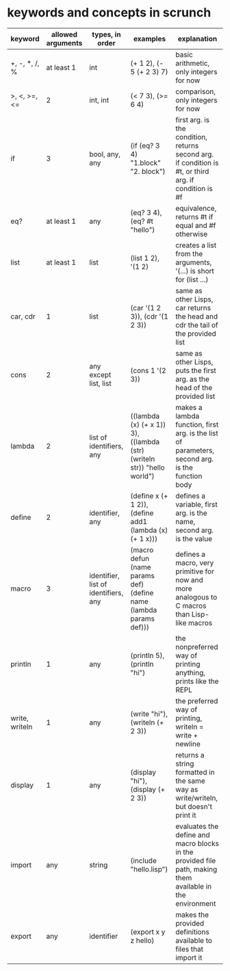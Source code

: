 # keywords and concepts in scrunch

| keyword        | allowed arguments | types, in order                      | examples                                                               | explanation                                                                                               |
|----------------|-------------------|--------------------------------------|------------------------------------------------------------------------|-----------------------------------------------------------------------------------------------------------|
| +, -, *, /, %  | at least 1        | int                                  | (+ 1 2), (- 5 (+ 2 3) 7)                                               | basic arithmetic, only integers for now                                                                   |
| >, <, >=, <=   | 2                 | int, int                             | (< 7 3), (>= 6 4)                                                      | comparison, only integers for now                                                                         |
| if             | 3                 | bool, any, any                       | (if (eq? 3 4) "1.block" "2. block")                                    | first arg. is the condition, returns second arg. if condition is #t, or third arg. if condition is #f     |
| eq?            | at least 1        | any                                  | (eq? 3 4), (eq? #t "hello")                                            | equivalence, returns #t if equal and #f otherwise                                                         |
| list           | at least 1        | list                                 | (list 1 2), '(1 2)                                                     | creates a list from the arguments, '(...) is short for (list ...)                                         |
| car, cdr       | 1                 | list                                 | (car '(1 2 3)), (cdr '(1 2 3))                                         | same as other Lisps, car returns the head and cdr the tail of the provided list                           |
| cons           | 2                 | any except list, list                | (cons 1 '(2 3))                                                        | same as other Lisps, puts the first arg. as the head of the provided list                                 |
| lambda         | 2                 | list of identifiers, any             | ((lambda (x) (+ x 1)) 3), ((lambda (str) (writeln str)) "hello world") | makes a lambda function, first arg. is the list of parameters, second arg. is the function body           |
| define         | 2                 | identifier, any                      | (define x (+ 1 2)), (define add1 (lambda (x) (+ 1 x)))                 | defines a variable, first arg. is the name, second arg. is the value                                      |
| macro          | 3                 | identifier, list of identifiers, any | (macro defun (name params def) (define name (lambda params def)))      | defines a macro, very primitive for now and more analogous to C macros than Lisp-like macros              |
| println        | 1                 | any                                  | (println 5), (println "hi")                                            | the nonpreferred way of printing anything, prints like the REPL                                           |
| write, writeln | 1                 | any                                  | (write "hi"), (writeln (+ 2 3))                                        | the preferred way of printing, writeln = write + newline                                                  |
| display        | 1                 | any                                  | (display "hi"), (display (+ 2 3))                                      | returns a string formatted in the same way as write/writeln, but doesn't print it                         |
| import         | any               | string                               | (include "hello.lisp")                                                 | evaluates the define and macro blocks in the provided file path, making them available in the environment |
| export         | any               | identifier                           | (export x y z hello)                                                   | makes the provided definitions available to files that import it                                          |
